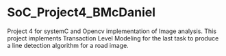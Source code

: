 # SoC_Project4_BMcDaniel
Project 4 for systemC and Opencv implementation of Image analysis. This project implements Transaction Level Modeling for the last task to produce a line detection algorithm for a road image.
